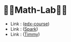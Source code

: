 # 🙇‍♂️Math-Lab🙇‍♀️

- Link :  ([edx-course](https://www.edx.org/course/linear-algebra-foundations-to-frontiers))
- Link :  ([Spark](http://edx-org-utaustinx.s3.amazonaws.com/UT501x/Spark/index.html))
- Link :  ([Timmy](http://edx-org-utaustinx.s3.amazonaws.com/UT501x/Spring2015/Timmy/index.html))
